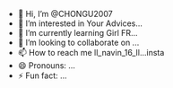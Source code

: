 - 👋 Hi, I’m @CHONGU2007
- 👀 I’m interested in Your Advices...
- 🌱 I’m currently learning Girl FR...
- 💞️ I’m looking to collaborate on ...
- 📫 How to reach me ll_navin_16_ll...insta
- 😄 Pronouns: ...
- ⚡ Fun fact: ...

<!---
CHONGU2007/CHONGU2007 is a ✨ special ✨ repository because its `README.md` (this file) appears on your GitHub profile.
You can click the Preview link to take a look at your changes.
--->
